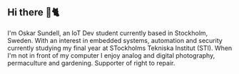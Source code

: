 ## Hi there 👋🐈
I'm Oskar Sundell, an IoT Dev student currently based in Stockholm, Sweden. With an interest in embedded systems, automation and security currently studying my final year at STockholms Tekniska Institut (STI).
When I'm not in front of my computer I enjoy analog and digital photography, permaculture and gardening. Supporter of right to repair.
<!--
**ForestFarbrorn/ForestFarbrorn** is a ✨ _special_ ✨ repository because its `README.md` (this file) appears on your GitHub profile.

Here are some ideas to get you started:

- 🔭 I’m currently working on ...
- 🌱 I’m currently learning ...
- 👯 I’m looking to collaborate on ...
- 🤔 I’m looking for help with ...
- 💬 Ask me about ...
- 📫 How to reach me: ...
- 😄 Pronouns: ...
- ⚡ Fun fact: ...
-->
